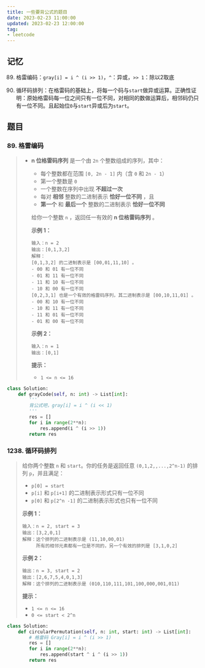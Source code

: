 ```yaml
---
title: 一些要背公式的题目
date: 2023-02-23 11:00:00
updated: 2023-02-23 12:00:00
tag:
- leetcode
---
```


## 记忆

89. 格雷编码：`gray[i] = i ^ (i >> 1)`，`^`：异或，`>> 1`：除以2取底

1238. 循环码排列：在格雷码的基础上，将每一个码与`start`做异或运算。正确性证明：原始格雷码每一位之间只有一位不同，对相同的数做运算后，相邻码仍只有一位不同。且起始位`0`与`start`异或后为`start`。





## 题目

### 89. 格雷编码

> - **n 位格雷码序列** 是一个由 `2n` 个整数组成的序列，其中：
>
>     - 每个整数都在范围 `[0, 2n - 1]` 内（含 `0` 和 `2n - 1`）
>     - 第一个整数是 `0`
>     - 一个整数在序列中出现 **不超过一次**
>     - 每对 **相邻** 整数的二进制表示 **恰好一位不同** ，且
>     - **第一个** 和 **最后一个** 整数的二进制表示 **恰好一位不同**
>
>     给你一个整数 `n` ，返回任一有效的 **n 位格雷码序列** 。
>
>      
>
>     **示例 1：**
>
>     ```
>     输入：n = 2
>     输出：[0,1,3,2]
>     解释：
>     [0,1,3,2] 的二进制表示是 [00,01,11,10] 。
>     - 00 和 01 有一位不同
>     - 01 和 11 有一位不同
>     - 11 和 10 有一位不同
>     - 10 和 00 有一位不同
>     [0,2,3,1] 也是一个有效的格雷码序列，其二进制表示是 [00,10,11,01] 。
>     - 00 和 10 有一位不同
>     - 10 和 11 有一位不同
>     - 11 和 01 有一位不同
>     - 01 和 00 有一位不同
>     ```
>
>     **示例 2：**
>
>     ```
>     输入：n = 1
>     输出：[0,1]
>     ```
>
>      
>
>     **提示：**
>
>     - `1 <= n <= 16`

```python
class Solution:
    def grayCode(self, n: int) -> List[int]:
        '''
        背公式吧，gray[i] = i ^ (i << 1)
        '''
        res = []
        for i in range(2**n):
            res.append(i ^ (i >> 1))
        return res
```

### 1238. 循环码排列

> 给你两个整数 `n` 和 `start`。你的任务是返回任意 `(0,1,2,,...,2^n-1)` 的排列 `p`，并且满足：
>
> - `p[0] = start`
> - `p[i]` 和 `p[i+1]` 的二进制表示形式只有一位不同
> - `p[0]` 和 `p[2^n -1]` 的二进制表示形式也只有一位不同
>
> **示例 1：**
>
> ```
> 输入：n = 2, start = 3
> 输出：[3,2,0,1]
> 解释：这个排列的二进制表示是 (11,10,00,01)
>      所有的相邻元素都有一位是不同的，另一个有效的排列是 [3,1,0,2]
> ```
>
> **示例 2：**
>
> ```
> 输出：n = 3, start = 2
> 输出：[2,6,7,5,4,0,1,3]
> 解释：这个排列的二进制表示是 (010,110,111,101,100,000,001,011)
> ```
>
> **提示：**
>
> - `1 <= n <= 16`
> - `0 <= start < 2^n`

```python
class Solution:
    def circularPermutation(self, n: int, start: int) -> List[int]:
        # 格雷码 Gray[i] = i ^ (i >> 1)
        res = []
        for i in range(2**n):
            res.append(start ^ i ^ (i >> 1))
        return res
```


